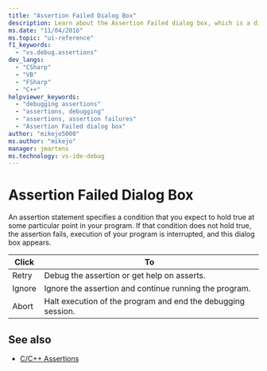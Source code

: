 ```yaml
---
title: "Assertion Failed Dialog Box"
description: Learn about the Assertion Failed dialog box, which is a dialog box that you might encounter in the debugging user interface of Visual Studio.
ms.date: "11/04/2016"
ms.topic: "ui-reference"
f1_keywords:
  - "vs.debug.assertions"
dev_langs:
  - "CSharp"
  - "VB"
  - "FSharp"
  - "C++"
helpviewer_keywords:
  - "debugging assertions"
  - "assertions, debugging"
  - "assertions, assertion failures"
  - "Assertion Failed dialog box"
author: "mikejo5000"
ms.author: "mikejo"
manager: jmartens
ms.technology: vs-ide-debug
---
```

# Assertion Failed Dialog Box

An assertion statement specifies a condition that you expect to hold true at some particular point in your program. If that condition does not hold true, the assertion fails, execution of your program is interrupted, and this dialog box appears.

|Click|To|
|-----------|--------|
|Retry|Debug the assertion or get help on asserts.|
|Ignore|Ignore the assertion and continue running the program.|
|Abort|Halt execution of the program and end the debugging session.|

## See also

- [C/C++ Assertions](../debugger/c-cpp-assertions.md)